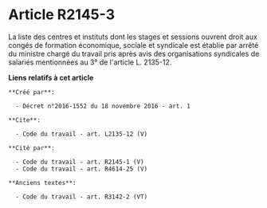 # Article R2145-3

La liste des centres et instituts dont les stages et sessions ouvrent droit aux congés de formation économique, sociale et
syndicale est établie par arrêté du ministre chargé du travail pris après avis des organisations syndicales de salariés
mentionnées au 3° de l'article L. 2135-12.

**Liens relatifs à cet article**

	**Créé par**:

	  - Décret n°2016-1552 du 18 novembre 2016 - art. 1

	**Cite**:

	  - Code du travail - art. L2135-12 (V)

	**Cité par**:

	  - Code du travail - art. R2145-1 (V)
	  - Code du travail - art. R4614-25 (V)

	**Anciens textes**:

	  - Code du travail - art. R3142-2 (VT)
